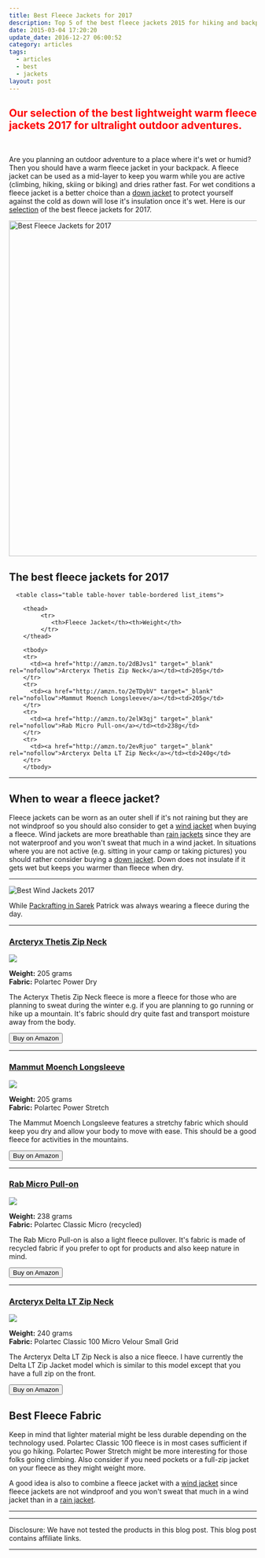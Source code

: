 ```yaml
---
title: Best Fleece Jackets for 2017
description: Top 5 of the best fleece jackets 2015 for hiking and backpacking
date: 2015-03-04 17:20:20
update_date: 2016-12-27 06:00:52
category: articles
tags:
  - articles
  - best
  - jackets
layout: post
---
```

<h2 style="color:red">Our selection of the best lightweight warm fleece jackets 2017 for ultralight outdoor adventures.</h2>
<br>

Are you planning an outdoor adventure to a place where it's wet or humid? Then you should have a warm fleece jacket in your backpack. A fleece jacket can be used as a mid-layer to keep you warm while you are active (climbing, hiking, skiing or biking) and dries rather fast. For wet conditions a fleece jacket is a better choice than a [down jacket][1] to protect yourself against the cold as down will lose it's insulation once it's wet. Here is our <a href="#list">selection</a> of the best fleece jackets for 2017.

<a data-flickr-embed="true"  href="https://www.flickr.com/photos/90204224@N07/30599065514/in/photolist-NBWd85-NBWdpC-PGnS2B-NBWekf-PDJ1Eh-Dv2uSF-E1hZc9-EjbrxT-EgXSbQ-tg14Q2-t3DXr8-t2MuH9-t2LbQW-sdZym3-sec6c8-taL9R1-sTru6W-sTq9hY-sTrvww-sTy6fR-sebeM6-taZSRR-sTpojY-sebpWz-t8FgSm-t8Fenm-sTxnjB-t8FiiN-sTy6CV-t8F1NU-tb1bye-sTxzdB-sTr9gW-tb3Ehx-sdZRVb-sTri2G-taL1TN-sTq5Jq-tb1DEP-sTrrNj-se19pJ-sTy5sZ-sTrwSs-sTrseQ-rbRFq6-pUo8mD-pUdSgn-pBY4wH-pUoXBr-pC1VP1" title="Best Fleece Jackets for 2017"><img src="https://c3.staticflickr.com/6/5609/30599065514_5e5ff0a8cd_b.jpg" width="1024" height="683" alt="Best Fleece Jackets for 2017"></a><script async src="//embedr.flickr.com/assets/client-code.js" charset="utf-8"></script>

<h2 id="list">The best fleece jackets for 2017</h2>

<div class="table-responsive">

      <table class="table table-hover table-bordered list_items">

        <thead>
             <tr>
                <th>Fleece Jacket</th><th>Weight</th>
             </tr>
        </thead>

        <tbody>
        <tr>
          <td><a href="http://amzn.to/2dBJvs1" target="_blank" rel="nofollow">Arcteryx Thetis Zip Neck</a></td><td>205g</td>
        </tr>
        <tr>
          <td><a href="http://amzn.to/2eTDybV" target="_blank" rel="nofollow">Mammut Moench Longsleeve</a></td><td>205g</td>
        </tr>
        <tr>
          <td><a href="http://amzn.to/2elW3qj" target="_blank" rel="nofollow">Rab Micro Pull-on</a></td><td>238g</td>
        </tr>
        <tr>
          <td><a href="http://amzn.to/2evRjuo" target="_blank" rel="nofollow">Arcteryx Delta LT Zip Neck</a></td><td>240g</td>
        </tr>
        </tbody>
  </table>
</div>

<!--more-->

<hr>

## When to wear a fleece jacket?
Fleece jackets can be worn as an outer shell if it's not raining but they are not windproof so you should also consider to get a [wind jacket][8] when buying a fleece. Wind jackets are more breathable than [rain jackets][9] since they are not waterproof and you won't sweat that much in a wind jacket. In situations where you are not active (e.g. sitting in your camp or taking pictures) you should rather consider buying a [down jacket][10]. Down does not insulate if it gets wet but keeps you warmer than fleece when dry.

<hr>

![][image-1]

While [Packrafting in Sarek][7] Patrick was always wearing a fleece during the day.

<hr>

<h3><a href="http://www.amazon.com/gp/product/B00GW7XOMQ/ref=as_li_tl?ie=UTF8&camp=1789&creative=9325&creativeASIN=B00GW7XOMQ&linkCode=as2&tag=hikeve-20&linkId=KYPIGZUYHRQY4JNT" rel="nofollow" target="_blank">Arcteryx Thetis Zip Neck</a></h3>

<a href="http://www.amazon.com/gp/product/B00GW7XOMQ/ref=as_li_tl?ie=UTF8&camp=1789&creative=9325&creativeASIN=B00GW7XOMQ&linkCode=as2&tag=hikeve-20&linkId=KYPIGZUYHRQY4JNT"><img border="0" src="http://ws-na.amazon-adsystem.com/widgets/q?_encoding=UTF8&ASIN=B00GW7XOMQ&Format=_SL250_&ID=AsinImage&MarketPlace=US&ServiceVersion=20070822&WS=1&tag=hikeve-20" ></a><img src="http://ir-na.amazon-adsystem.com/e/ir?t=hikeve-20&l=as2&o=1&a=B00GW7XOMQ" width="1" height="1" border="0" alt="Arcteryx Thetis Zip Neck" style="border:none !important; margin:0px !important;" />

**Weight:** 205 grams  
**Fabric:** Polartec Power Dry  

The Acteryx Thetis Zip Neck fleece is more a fleece for those who are planning to sweat during the winter e.g. if you are planning to go running or hike up a mountain. It's fabric should dry quite fast and transport moisture away from the body.

<a href="http://www.amazon.com/gp/product/B00GW7XOMQ/ref=as_li_tl?ie=UTF8&camp=1789&creative=9325&creativeASIN=B00GW7XOMQ&linkCode=as2&tag=hikeve-20&linkId=KYPIGZUYHRQY4JNT" rel="nofollow"><button class="btn btn-danger">Buy on Amazon</button></a>

---

<h3><a href="http://www.amazon.com/gp/product/B005JWKXC4/ref=as_li_tl?ie=UTF8&camp=1789&creative=9325&creativeASIN=B005JWKXC4&linkCode=as2&tag=hikeve-20&linkId=AM7UMWDALROAZGHE" rel="nofollow" target="_blank">Mammut Moench Longsleeve</a></h3>

<a href="http://www.amazon.com/gp/product/B005JWKXC4/ref=as_li_tl?ie=UTF8&camp=1789&creative=9325&creativeASIN=B005JWKXC4&linkCode=as2&tag=hikeve-20&linkId=AM7UMWDALROAZGHE"><img border="0" src="http://ws-na.amazon-adsystem.com/widgets/q?_encoding=UTF8&ASIN=B005JWKXC4&Format=_SL250_&ID=AsinImage&MarketPlace=US&ServiceVersion=20070822&WS=1&tag=hikeve-20" ></a><img src="http://ir-na.amazon-adsystem.com/e/ir?t=hikeve-20&l=as2&o=1&a=B005JWKXC4" width="1" height="1" border="0" alt="Mammut Moench Longsleeve" style="border:none !important; margin:0px !important;" />

**Weight:** 205 grams  
**Fabric:** Polartec Power Stretch  

The Mammut Moench Longsleeve features a stretchy fabric which should keep you dry and allow your body to move with ease. This should be a good fleece for activities in the mountains.

<a href="http://www.amazon.com/gp/product/B005JWKXC4/ref=as_li_tl?ie=UTF8&camp=1789&creative=9325&creativeASIN=B005JWKXC4&linkCode=as2&tag=hikeve-20&linkId=AM7UMWDALROAZGHE" rel="nofollow"><button class="btn btn-danger">Buy on Amazon</button></a>

---

<h3><a href="http://www.amazon.com/gp/product/B00MVV2BDK/ref=as_li_tl?ie=UTF8&camp=1789&creative=9325&creativeASIN=B00MVV2BDK&linkCode=as2&tag=hikeve-20&linkId=O35AIPYX5EH2BEVJ" rel="nofollow" target="_blank">Rab Micro Pull-on</a></h3>

<a  href="http://www.amazon.com/gp/product/B00MVV2BDK/ref=as_li_tl?ie=UTF8&camp=1789&creative=9325&creativeASIN=B00MVV2BDK&linkCode=as2&tag=hikeve-20&linkId=O35AIPYX5EH2BEVJ"><img border="0" src="http://ws-na.amazon-adsystem.com/widgets/q?_encoding=UTF8&ASIN=B00MVV2BDK&Format=_SL250_&ID=AsinImage&MarketPlace=US&ServiceVersion=20070822&WS=1&tag=hikeve-20" ></a><img src="http://ir-na.amazon-adsystem.com/e/ir?t=hikeve-20&l=as2&o=1&a=B00MVV2BDK" width="1" height="1" border="0" alt="Rab Micro Pull-on" style="border:none !important; margin:0px !important;" />

**Weight:** 238 grams  
**Fabric:** Polartec Classic Micro (recycled)  

The Rab Micro Pull-on is also a light fleece pullover. It's fabric is made of recycled fabric if you prefer to opt for products and also keep nature in mind.

<a href="http://www.amazon.com/gp/product/B00MVV2BDK/ref=as_li_tl?ie=UTF8&camp=1789&creative=9325&creativeASIN=B00MVV2BDK&linkCode=as2&tag=hikeve-20&linkId=O35AIPYX5EH2BEVJ" rel="nofollow"><button class="btn btn-danger">Buy on Amazon</button></a>

---

<h3><a href="http://www.amazon.com/gp/product/B00GW7ZQG8/ref=as_li_tl?ie=UTF8&camp=1789&creative=9325&creativeASIN=B00GW7ZQG8&linkCode=as2&tag=hikeve-20&linkId=TWGUKPE3JX4IKWXK" rel="nofollow" target="_blank">Arcteryx Delta LT Zip Neck</a></h3>

<a href="http://www.amazon.com/gp/product/B00GW7ZQG8/ref=as_li_tl?ie=UTF8&camp=1789&creative=9325&creativeASIN=B00GW7ZQG8&linkCode=as2&tag=hikeve-20&linkId=TWGUKPE3JX4IKWXK"><img border="0" src="http://ws-na.amazon-adsystem.com/widgets/q?_encoding=UTF8&ASIN=B00GW7ZQG8&Format=_SL250_&ID=AsinImage&MarketPlace=US&ServiceVersion=20070822&WS=1&tag=hikeve-20" ></a><img src="http://ir-na.amazon-adsystem.com/e/ir?t=hikeve-20&l=as2&o=1&a=B00GW7ZQG8" width="1" height="1" border="0" alt="Arcteryx Delta LT Zip Neck" style="border:none !important; margin:0px !important;" />

**Weight:** 240 grams  
**Fabric:** Polartec Classic 100 Micro Velour Small Grid  

The Arcteryx Delta LT Zip Neck is also a nice fleece. I have currently the Delta LT Zip Jacket model which is similar to this model except that you have a full zip on the front.

<a href="http://www.amazon.com/gp/product/B00GW7ZQG8/ref=as_li_tl?ie=UTF8&camp=1789&creative=9325&creativeASIN=B00GW7ZQG8&linkCode=as2&tag=hikeve-20&linkId=TWGUKPE3JX4IKWXK" rel="nofollow"><button class="btn btn-danger">Buy on Amazon</button></a>



## Best Fleece Fabric
Keep in mind that lighter material might be less durable depending on the technology used. Polartec Classic 100 fleece is in most cases sufficient if you go hiking. Polartec Power Stretch might be more interesting for those folks going climbing. Also consider if you need pockets or a full-zip jacket on your fleece as they might weight more.

A good idea is also to combine a fleece jacket with a [wind jacket][11] since fleece jackets are not windproof and you won't sweat that much in a wind jacket than in a [rain jacket][12].

---

<script type="text/javascript">
amzn_assoc_placement = "adunit0";
amzn_assoc_search_bar = "false";
amzn_assoc_tracking_id = "hikeve-20";
amzn_assoc_search_bar_position = "bottom";
amzn_assoc_ad_mode = "search";
amzn_assoc_ad_type = "smart";
amzn_assoc_marketplace = "amazon";
amzn_assoc_region = "US";
amzn_assoc_title = "Amazon Search Results";
amzn_assoc_default_search_phrase = "arcteryx Fleece Jackets";
amzn_assoc_default_category = "All";
amzn_assoc_linkid = "e591c20a2231d99e36c0a9786ecb9ae1";
</script>
<script src="//z-na.amazon-adsystem.com/widgets/onejs?MarketPlace=US"></script>

---

Disclosure: We have not tested the products in this blog post. This blog post contains affiliate links.

---

[1]:	http://www.hikeventures.com/best-down-jackets/
[7]:	http://hikeventures.com/hiking-and-packrafting-in-sarek-day-1/ "Packrafting in Sarek"
[8]:	http://www.hikeventures.com/best-windjackets/ "Wind Jackets"
[9]:	http://www.hikeventures.com/best-rain-jackets/
[10]:	http://www.hikeventures.com/best-down-jackets/ "Down Jackets"
[11]:	http://www.hikeventures.com/best-windjackets/ "wind jackets"
[12]:	http://www.hikeventures.com/best-rain-jackets/

[image-1]:	https://c2.staticflickr.com/8/7392/9596207069_e56577d034_o.jpg "Best Wind Jackets 2017"
